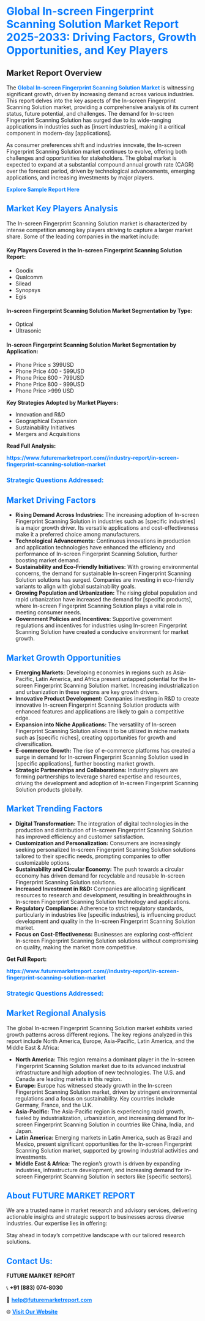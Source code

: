 <h1 style="color: #007BFF;">Global In-screen Fingerprint Scanning Solution Market Report 2025-2033: Driving Factors, Growth Opportunities, and Key Players</h1>

<section id="overview">
<h2>Market Report Overview</h2>
<p>The <a href="https://www.futuremarketreport.com//industry-report/in-screen-fingerprint-scanning-solution-market" style="color: #007BFF; text-decoration: none;"><strong>Global In-screen Fingerprint Scanning Solution Market</strong></a> is witnessing significant growth, driven by increasing demand across various industries. This report delves into the key aspects of the In-screen Fingerprint Scanning Solution market, providing a comprehensive analysis of its current status, future potential, and challenges. The demand for In-screen Fingerprint Scanning Solution has surged due to its wide-ranging applications in industries such as [insert industries], making it a critical component in modern-day [applications].</p>
<p>As consumer preferences shift and industries innovate, the In-screen Fingerprint Scanning Solution market continues to evolve, offering both challenges and opportunities for stakeholders. The global market is expected to expand at a substantial compound annual growth rate (CAGR) over the forecast period, driven by technological advancements, emerging applications, and increasing investments by major players.</p>
</section>

<section id="overview">
<p><a href="https://www.futuremarketreport.com//request-sample/reportId=81871" style="color: #007BFF; text-decoration: none;"><strong>Explore Sample Report Here</strong></a></p>
</section>

<section id="key-players">
<h2 style="color: #007BFF;">Market Key Players Analysis</h2>
<p>The In-screen Fingerprint Scanning Solution market is characterized by intense competition among key players striving to capture a larger market share. Some of the leading companies in the market include:</p>
<h4>Key Players Covered in the In-screen Fingerprint Scanning Solution Report:</h4>
<ul><li>Goodix</li><li>Qualcomm</li><li>Silead</li><li>Synopsys</li><li>Egis</li></ul>
<h4>In-screen Fingerprint Scanning Solution Market Segmentation by Type:</h4>
<ul><li>Optical</li><li>Ultrasonic</li></ul>

<h4>In-screen Fingerprint Scanning Solution Market Segmentation by Application:</h4>
<ul><li>Phone Price ≤ 399USD</li><li>Phone Price 400 - 599USD</li><li>Phone Price 600 - 799USD</li><li>Phone Price 800 - 999USD</li><li>Phone Price &gt;999 USD</li></ul>
<p><strong>Key Strategies Adopted by Market Players:</strong></p>
<ul>
<li>Innovation and R&D</li>
<li>Geographical Expansion</li>
<li>Sustainability Initiatives</li>
<li>Mergers and Acquisitions</li>
</ul>
</section>

<section>
<p><strong>Read Full Analysis: </strong></p><a href="https://www.futuremarketreport.com//industry-report/in-screen-fingerprint-scanning-solution-market" style="color: #007BFF; text-decoration: none;"><strong>https://www.futuremarketreport.com//industry-report/in-screen-fingerprint-scanning-solution-market</strong></a>
<h3 style="color: #007BFF;">Strategic Questions Addressed:</h3>
</section>

<section id="driving-factors">
<h2 style="color: #007BFF;">Market Driving Factors</h2>
<ul>
<li><strong>Rising Demand Across Industries:</strong> The increasing adoption of In-screen Fingerprint Scanning Solution in industries such as [specific industries] is a major growth driver. Its versatile applications and cost-effectiveness make it a preferred choice among manufacturers.</li>
<li><strong>Technological Advancements:</strong> Continuous innovations in production and application technologies have enhanced the efficiency and performance of In-screen Fingerprint Scanning Solution, further boosting market demand.</li>
<li><strong>Sustainability and Eco-Friendly Initiatives:</strong> With growing environmental concerns, the demand for sustainable In-screen Fingerprint Scanning Solution solutions has surged. Companies are investing in eco-friendly variants to align with global sustainability goals.</li>
<li><strong>Growing Population and Urbanization:</strong> The rising global population and rapid urbanization have increased the demand for [specific products], where In-screen Fingerprint Scanning Solution plays a vital role in meeting consumer needs.</li>
<li><strong>Government Policies and Incentives:</strong> Supportive government regulations and incentives for industries using In-screen Fingerprint Scanning Solution have created a conducive environment for market growth.</li>
</ul>
</section>

<section id="growth-opportunities">
<h2 style="color: #007BFF;">Market Growth Opportunities</h2>
<ul>
<li><strong>Emerging Markets:</strong> Developing economies in regions such as Asia-Pacific, Latin America, and Africa present untapped potential for the In-screen Fingerprint Scanning Solution market. Increasing industrialization and urbanization in these regions are key growth drivers.</li>
<li><strong>Innovative Product Development:</strong> Companies investing in R&D to create innovative In-screen Fingerprint Scanning Solution products with enhanced features and applications are likely to gain a competitive edge.</li>
<li><strong>Expansion into Niche Applications:</strong> The versatility of In-screen Fingerprint Scanning Solution allows it to be utilized in niche markets such as [specific niches], creating opportunities for growth and diversification.</li>
<li><strong>E-commerce Growth:</strong> The rise of e-commerce platforms has created a surge in demand for In-screen Fingerprint Scanning Solution used in [specific applications], further boosting market growth.</li>
<li><strong>Strategic Partnerships and Collaborations:</strong> Industry players are forming partnerships to leverage shared expertise and resources, driving the development and adoption of In-screen Fingerprint Scanning Solution products globally.</li>
</ul>
</section>

<section id="trending-factors">
<h2 style="color: #007BFF;">Market Trending Factors</h2>
<ul>
<li><strong>Digital Transformation:</strong> The integration of digital technologies in the production and distribution of In-screen Fingerprint Scanning Solution has improved efficiency and customer satisfaction.</li>
<li><strong>Customization and Personalization:</strong> Consumers are increasingly seeking personalized In-screen Fingerprint Scanning Solution solutions tailored to their specific needs, prompting companies to offer customizable options.</li>
<li><strong>Sustainability and Circular Economy:</strong> The push towards a circular economy has driven demand for recyclable and reusable In-screen Fingerprint Scanning Solution solutions.</li>
<li><strong>Increased Investment in R&D:</strong> Companies are allocating significant resources to research and development, resulting in breakthroughs in In-screen Fingerprint Scanning Solution technology and applications.</li>
<li><strong>Regulatory Compliance:</strong> Adherence to strict regulatory standards, particularly in industries like [specific industries], is influencing product development and quality in the In-screen Fingerprint Scanning Solution market.</li>
<li><strong>Focus on Cost-Effectiveness:</strong> Businesses are exploring cost-efficient In-screen Fingerprint Scanning Solution solutions without compromising on quality, making the market more competitive.</li>
</ul>
</section>

<section>
<p><strong>Get Full Report: </strong></p><a href="https://www.futuremarketreport.com//industry-report/in-screen-fingerprint-scanning-solution-market" style="color: #007BFF; text-decoration: none;"><strong>https://www.futuremarketreport.com//industry-report/in-screen-fingerprint-scanning-solution-market</strong></a>
<h3 style="color: #007BFF;">Strategic Questions Addressed:</h3>
</section>


<section id="regional-analysis">
<h2 style="color: #007BFF;">Market Regional Analysis</h2>
<p>The global In-screen Fingerprint Scanning Solution market exhibits varied growth patterns across different regions. The key regions analyzed in this report include North America, Europe, Asia-Pacific, Latin America, and the Middle East & Africa:</p>
<ul>
<li><strong>North America:</strong> This region remains a dominant player in the In-screen Fingerprint Scanning Solution market due to its advanced industrial infrastructure and high adoption of new technologies. The U.S. and Canada are leading markets in this region.</li>
<li><strong>Europe:</strong> Europe has witnessed steady growth in the In-screen Fingerprint Scanning Solution market, driven by stringent environmental regulations and a focus on sustainability. Key countries include Germany, France, and the U.K.</li>
<li><strong>Asia-Pacific:</strong> The Asia-Pacific region is experiencing rapid growth, fueled by industrialization, urbanization, and increasing demand for In-screen Fingerprint Scanning Solution in countries like China, India, and Japan.</li>
<li><strong>Latin America:</strong> Emerging markets in Latin America, such as Brazil and Mexico, present significant opportunities for the In-screen Fingerprint Scanning Solution market, supported by growing industrial activities and investments.</li>
<li><strong>Middle East & Africa:</strong> The region’s growth is driven by expanding industries, infrastructure development, and increasing demand for In-screen Fingerprint Scanning Solution in sectors like [specific sectors].</li>
</ul>
</section>

<footer>
<h2 style="color: #007BFF;">About FUTURE MARKET REPORT</h2>
<p>We are a trusted name in market research and advisory services, delivering actionable insights and strategic support to businesses across diverse industries. Our expertise lies in offering:</p>

<p>Stay ahead in today’s competitive landscape with our tailored research solutions.</p>

<h2 style="color: #007BFF;">Contact Us:</h2>
<p><strong>FUTURE MARKET REPORT</strong></p>
<p>📞 <strong>+91 (883) 074-8030</strong></p>
<p>📧 <strong><a href="mailto:help@futuremarketreport.com" style="color: #007BFF;">help@futuremarketreport.com</a></strong></p>
<p>🌐 <strong><a href="https://www.futuremarketreport.com/" style="color: #007BFF;">Visit Our Website</a></strong></p>
</footer>